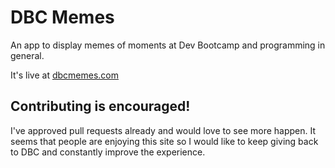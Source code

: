 DBC Memes
=========
An app to display memes of moments at Dev Bootcamp and programming in general.

It's live at [dbcmemes.com](http://dbcmemes.com)

<h2>Contributing is encouraged!</h2>
I've approved pull requests already and would love to see more happen. It seems that people are enjoying this site so I would like to keep giving back to DBC and constantly improve the experience.